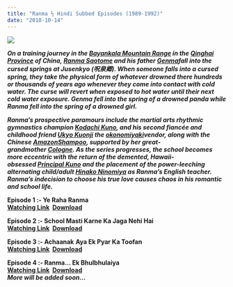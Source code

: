 ```yaml
---
title: "Ranma ½ Hindi Subbed Episodes (1989-1992)"
date: "2018-10-14"
---
```


[![](https://3.bp.blogspot.com/-stgz3z4uwkc/W6d1gHYHQxI/AAAAAAAABxY/T3LVqAJhq8cYIdOfHMsacryKatt6zpycgCLcBGAs/s400/wp2393466-ranma-nibun-no-ichi-wallpapers.jpg)](https://3.bp.blogspot.com/-stgz3z4uwkc/W6d1gHYHQxI/AAAAAAAABxY/T3LVqAJhq8cYIdOfHMsacryKatt6zpycgCLcBGAs/s1600/wp2393466-ranma-nibun-no-ichi-wallpapers.jpg)

  
**_On a training journey in the [Bayankala Mountain Range](https://en.m.wikipedia.org/wiki/Bayan_Har_Mountains "Bayan Har Mountains") in the [Qinghai Province](https://en.m.wikipedia.org/wiki/Qinghai "Qinghai") of China, [Ranma Saotome](https://en.m.wikipedia.org/wiki/Ranma_Saotome "Ranma Saotome") and his father [Genma](https://en.m.wikipedia.org/wiki/Genma_Saotome "Genma Saotome")fall into the cursed springs at Jusenkyo (呪泉郷). When someone falls into a cursed spring, they take the physical form of whatever drowned there hundreds or thousands of years ago whenever they come into contact with cold water. The curse will revert when exposed to hot water until their next cold water exposure. Genma fell into the spring of a drowned panda while Ranma fell into the spring of a drowned girl._**

**_Ranma’s prospective paramours include the martial arts rhythmic gymnastics champion [Kodachi Kuno](https://en.m.wikipedia.org/wiki/Kodachi_Kuno "Kodachi Kuno"), and his second fiancée and childhood friend [Ukyo Kuonji](https://en.m.wikipedia.org/wiki/Ukyo_Kuonji "Ukyo Kuonji") the [okonomiyaki](https://en.m.wikipedia.org/wiki/Okonomiyaki "Okonomiyaki")vendor, along with the Chinese [Amazon](https://en.m.wikipedia.org/wiki/Amazons "Amazons")[Shampoo](https://en.m.wikipedia.org/wiki/Shampoo_(Ranma_{f1fbe200098b54790dff59ae59e3fe5d0d77f0cf81c18a408fef32d310eebde8}C2{f1fbe200098b54790dff59ae59e3fe5d0d77f0cf81c18a408fef32d310eebde8}BD) "Shampoo (Ranma ½)"), supported by her great-grandmother [Cologne](https://en.m.wikipedia.org/wiki/Cologne_(Ranma_{f1fbe200098b54790dff59ae59e3fe5d0d77f0cf81c18a408fef32d310eebde8}C2{f1fbe200098b54790dff59ae59e3fe5d0d77f0cf81c18a408fef32d310eebde8}BD) "Cologne (Ranma ½)"). As the series progresses, the school becomes more eccentric with the return of the demented, Hawaii-obsessed [Principal Kuno](https://en.m.wikipedia.org/wiki/Principal_Kuno "Principal Kuno") and the placement of the power-leeching alternating child/adult [Hinako Ninomiya](https://en.m.wikipedia.org/wiki/Hinako_Ninomiya "Hinako Ninomiya") as Ranma’s English teacher. Ranma’s indecision to choose his true love causes chaos in his romantic and school life._**

**Episode 1 :- Ye Raha Ranma**  
**[Watching Link](http://corneey.com/wUklVA)  [Download](http://corneey.com/wUkkms)**  
  
**Episode 2 :- School Masti Karne Ka Jaga Nehi Hai**  
**[Watching Link](http://destyy.com/wANhVm)  [Download](http://destyy.com/wANj8p)**  
  
**Episode 3 :- Achaanak** **Aya Ek Pyar Ka Toofan**  
**[Watching Link](http://festyy.com/wSteo8)  [Download](http://festyy.com/wSteEL)**  
  
**Episode 4 :- Ranma… Ek Bhulbhulaiya**  
**[Watching Link](https://gg-l.xyz/vkV6DYig)  [Download](https://gg-l.xyz/pyhBcH4)**  
**_More will be added soon…_**
